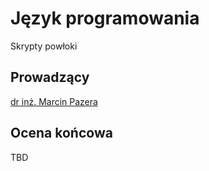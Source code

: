 # Język programowania

Skrypty powłoki

## Prowadzący

[dr inż. Marcin Pazera](https://scholar.google.com/citations?user=qYxHaXUAAAAJ)

## Ocena końcowa

TBD
